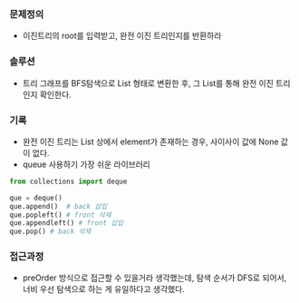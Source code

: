 ### 문제정의
- 이진트리의 root를 입력받고, 완전 이진 트리인지를 반환하라 
### 솔루션
- 트리 그래프를 BFS탐색으로 List 형태로 변환한 후, 그 List를 통해 완전 이진 트리인지 확인한다.  
### 기록
- 완전 이진 트리는 List 상에서 element가 존재하는 경우, 사이사이 값에 None 값이 없다.
- queue 사용하기 가장 쉬운 라이브러리
```python
from collections import deque

que = deque()
que.append()  # back 삽입
que.popleft() # front 삭제
que.appendleft() # front 삽입
que.pop() # back 삭제
```
### 접근과정
- preOrder 방식으로 접근할 수 있을거라 생각했는데, 탐색 순서가 DFS로 되어서, 너비 우선 탐색으로 하는 게 유일하다고 생각했다. 
